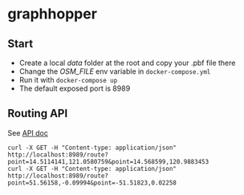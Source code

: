 # graphhopper

## Start

- Create a local *data* folder at the root and copy your .pbf file there
- Change the *OSM_FILE* env variable in `docker-compose.yml`
- Run it with `docker-compose up`
- The default exposed port is 8989

## Routing API

See [API doc](https://github.com/graphhopper/graphhopper/blob/0.8/docs/web/api-doc.md)


```
curl -X GET -H "Content-type: application/json" http://localhost:8989/route?point=14.5114141,121.0580759&point=14.568599,120.9883453
curl -X GET -H "Content-type: application/json" http://localhost:8989/route?point=51.56158,-0.09994&point=-51.51823,0.02258
```
